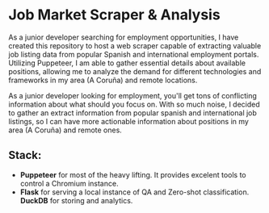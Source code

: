 # Job Market Scraper &  Analysis

As a junior developer searching for employment opportunities, I have created this repository to host a web scraper capable of extracting valuable job listing data from popular Spanish and international employment portals. Utilizing Puppeteer, I am able to gather essential details about available positions, allowing me to analyze the demand for different technologies and frameworks in my area (A Coruña) and remote locations.

As a junior developer looking for employment, you'll get tons of conflicting information about what should you focus on. With so much noise, I decided to gather an extract information from popular spanish and international job listings, so I can have more actionable information about positions in my area (A Coruña) and remote ones.

## Stack:

- **Puppeteer** for most of the heavy lifting. It provides excelent tools to control a Chromium instance.
- **Flask** for serving a local instance of QA and Zero-shot classification.
  **DuckDB** for storing and analytics.

